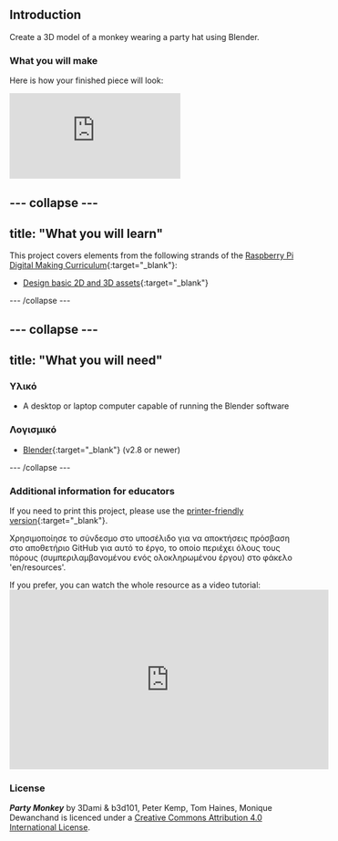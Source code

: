## Introduction

Create a 3D model of a monkey wearing a party hat using Blender.

### What you will make

Here is how your finished piece will look:

<div class="responsive-embed responsive-embed--video">
  <iframe class="responsive-embed__iframe" src="https://sketchfab.com/models/11edaf9b8d1b4d62b5b30b28a292df71/embed" frameborder="0" allowvr allowfullscreen mozallowfullscreen="true" webkitallowfullscreen="true"></iframe>
</div>

## \--- collapse \---

## title: "What you will learn"

This project covers elements from the following strands of the [Raspberry Pi Digital Making Curriculum](http://rpf.io/curriculum){:target="_blank"}:

+ [Design basic 2D and 3D assets](https://curriculum.raspberrypi.org/design/creator/){:target="_blank"}

\--- /collapse \---

## \--- collapse \---

## title: "What you will need"

### Υλικό

+ A desktop or laptop computer capable of running the Blender software

### Λογισμικό

+ [Blender](https://www.blender.org/download/){:target="_blank"} (v2.8 or newer)

\--- /collapse \---

### Additional information for educators

If you need to print this project, please use the [printer-friendly version](https://projects.raspberrypi.org/en/projects/blender-party-monkey/print){:target="_blank"}.

Χρησιμοποίησε το σύνδεσμο στο υποσέλιδο για να αποκτήσεις πρόσβαση στο αποθετήριο GitHub για αυτό το έργο, το οποίο περιέχει όλους τους πόρους (συμπεριλαμβανομένου ενός ολοκληρωμένου έργου) στο φάκελο 'en/resources'.

If you prefer, you can watch the whole resource as a video tutorial: <iframe width="560" height="315" src="https://www.youtube.com/embed/93ux_JliBew" frameborder="0" allowfullscreen mark="crwd-mark"></iframe> 

### License

***Party Monkey*** by 3Dami & b3d101, Peter Kemp, Tom Haines, Monique Dewanchand is licenced under a [Creative Commons Attribution 4.0 International License](http://creativecommons.org/licenses/by-sa/4.0/).